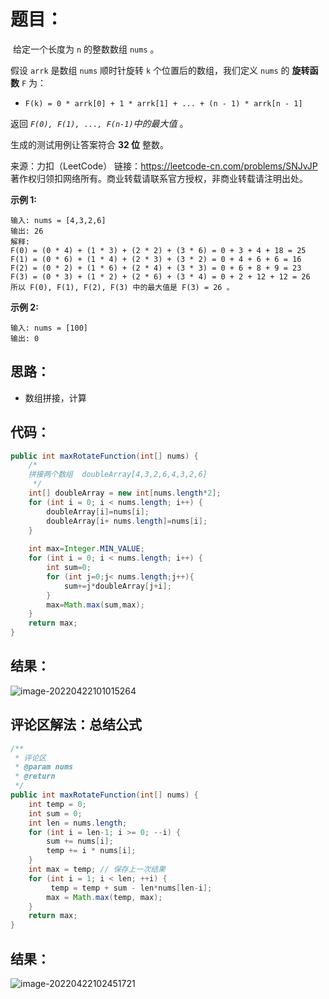 # 题目：

​	给定一个长度为 `n` 的整数数组 `nums` 。

假设 `arrk` 是数组 `nums` 顺时针旋转 `k` 个位置后的数组，我们定义 `nums` 的 **旋转函数** `F` 为：

- `F(k) = 0 * arrk[0] + 1 * arrk[1] + ... + (n - 1) * arrk[n - 1]`

返回 *`F(0), F(1), ..., F(n-1)`中的最大值* 。

生成的测试用例让答案符合 **32 位** 整数。



来源：力扣（LeetCode） 链接：https://leetcode-cn.com/problems/SNJvJP 著作权归领扣网络所有。商业转载请联系官方授权，非商业转载请注明出处。

<!--more-->

**示例 1:**

```
输入: nums = [4,3,2,6]
输出: 26
解释:
F(0) = (0 * 4) + (1 * 3) + (2 * 2) + (3 * 6) = 0 + 3 + 4 + 18 = 25
F(1) = (0 * 6) + (1 * 4) + (2 * 3) + (3 * 2) = 0 + 4 + 6 + 6 = 16
F(2) = (0 * 2) + (1 * 6) + (2 * 4) + (3 * 3) = 0 + 6 + 8 + 9 = 23
F(3) = (0 * 3) + (1 * 2) + (2 * 6) + (3 * 4) = 0 + 2 + 12 + 12 = 26
所以 F(0), F(1), F(2), F(3) 中的最大值是 F(3) = 26 。
```

**示例 2:**

```
输入: nums = [100]
输出: 0
```

## 思路：

- 数组拼接，计算

## 代码：

```java
public int maxRotateFunction(int[] nums) {
    /*
    拼接两个数组  doubleArray[4,3,2,6,4,3,2,6]
     */
    int[] doubleArray = new int[nums.length*2];
    for (int i = 0; i < nums.length; i++) {
        doubleArray[i]=nums[i];
        doubleArray[i+ nums.length]=nums[i];
    }
    
    int max=Integer.MIN_VALUE;
    for (int i = 0; i < nums.length; i++) {
        int sum=0;
        for (int j=0;j< nums.length;j++){
            sum+=j*doubleArray[j+i];
        }
        max=Math.max(sum,max);
    }
    return max;
}
```

## 结果：

![image-20220422101015264](https://misteryliu.oss-cn-beijing.aliyuncs.com/image/image-20220422101015264.png)

## 评论区解法：总结公式

```java
/**
 * 评论区
 * @param nums
 * @return
 */
public int maxRotateFunction(int[] nums) {
    int temp = 0;
    int sum = 0;
    int len = nums.length;
    for (int i = len-1; i >= 0; --i) {
        sum += nums[i];
        temp += i * nums[i];
    }
    int max = temp; // 保存上一次结果
    for (int i = 1; i < len; ++i) {
         temp = temp + sum - len*nums[len-i];
        max = Math.max(temp, max);
    }
    return max;
}
```

## 结果：

![image-20220422102451721](https://misteryliu.oss-cn-beijing.aliyuncs.com/image/image-20220422102451721.png)